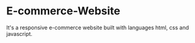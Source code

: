 # E-commerce-Website
It's a responsive e-commerce website built with languages html, css and javascript. 
